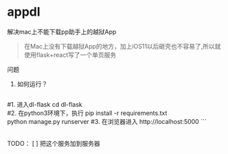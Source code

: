# appdl
    
解决mac上不能下载pp助手上的越狱App

>在Mac上没有下载越狱App的地方，加上iOS11以后砸壳也不容易了,所以就使用flask+react写了一个单页服务    

问题

1. 如何运行？

      ```
#1. 进入dl-flask
cd dl-flask     
#2. 在python3环境下，执行
pip install -r requirements.txt   
python manage.py runserver
#3. 在浏览器进入 http://localhost:5000
      ```
      

<br/>
TODO：
[ ] 把这个服务加到服务器
      

